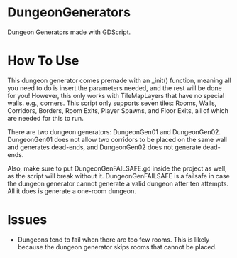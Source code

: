 # DungeonGenerators
Dungeon Generators made with GDScript. 

# How To Use
This dungeon generator comes premade with an _init() function, meaning all you need to do is insert the parameters needed, and the rest will be done for you! However, this only works with TileMapLayers that have no special walls. e.g., corners. This script only supports seven tiles: Rooms, Walls, Corridors, Borders, Room Exits, Player Spawns, and Floor Exits, all of which are needed for this to run.

There are two dungeon generators: DungeonGen01 and DungeonGen02. DungeonGen01 does not allow two corridors to be placed on the same wall and generates dead-ends, and DungeonGen02 does not generate dead-ends. 

Also, make sure to put DungeonGenFAILSAFE.gd inside the project as well, as the script will break without it. DungeonGenFAILSAFE is a failsafe in case the dungeon generator cannot generate a valid dungeon after ten attempts. All it does is generate a one-room dungeon. 

# Issues
- Dungeons tend to fail when there are too few rooms. This is likely because the dungeon generator skips rooms that cannot be placed.
